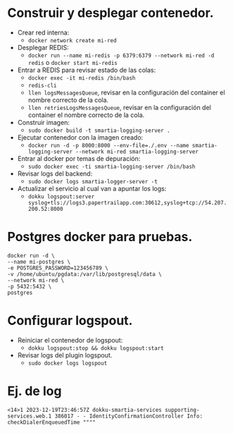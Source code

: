 # Construir y desplegar contenedor.
- Crear red interna:
  - `docker network create mi-red`
- Desplegar REDIS:
  - `docker run --name mi-redis -p 6379:6379 --network mi-red -d redis` o `docker start mi-redis`
- Entrar a REDIS para revisar estado de las colas:
  - `docker exec -it mi-redis /bin/bash`
  - `redis-cli`
  - `llen logsMessagesQueue`, revisar en la configuración del container el nombre correcto de la cola. 
  - `llen retriesLogsMessagesQueue`, revisar en la configuración del container el nombre correcto de la cola.
- Construir imagen: 
  - `sudo docker build -t smartia-logging-server .`
- Ejecutar contenedor con la imagen creado: 
  - `docker run -d -p 8000:8000 --env-file=./.env --name smartia-logging-server --network mi-red smartia-logging-server`
- Entrar al docker por temas de depuración:
  - `sudo docker exec -ti smartia-logging-server /bin/bash`
- Revisar logs del backend:
  - `sudo docker logs smartia-logger-server -t`
- Actualizar el servicio al cual van a apuntar los logs:
  - `dokku logspout:server syslog+tls://logs3.papertrailapp.com:30612,syslog+tcp://54.207.200.52:8000`

# Postgres docker para pruebas.
  ````
  docker run -d \
  --name mi-postgres \
  -e POSTGRES_PASSWORD=123456789 \
  -v /home/ubuntu/pgdata:/var/lib/postgresql/data \
  --network mi-red \
  -p 5432:5432 \
  postgres
  ````

# Configurar logspout.
- Reiniciar el contenedor de logspout:
  - `dokku logspout:stop && dokku logspout:start`
- Revisar logs del plugin logspout.
  - `sudo docker logs logspout`

# Ej. de log
````
<14>1 2023-12-19T23:46:57Z dokku-smartia-services supporting-services.web.1 386017 - - IdentityConfirmationController Info: checkDialerEnqueuedTime """"
````

